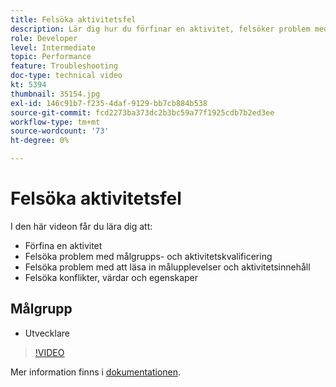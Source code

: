 ```yaml
---
title: Felsöka aktivitetsfel
description: Lär dig hur du förfinar en aktivitet, felsöker problem med målgrupper och aktivitetskvalificering, felsöker Target-upplevelser och problem med inläsning av aktivitetsinnehåll samt felsöker konflikter, värdar och egenskaper.
role: Developer
level: Intermediate
topic: Performance
feature: Troubleshooting
doc-type: technical video
kt: 5394
thumbnail: 35154.jpg
exl-id: 146c91b7-f235-4daf-9129-bb7cb884b538
source-git-commit: fcd2273ba373dc2b3bc59a77f1925cdb7b2ed3ee
workflow-type: tm+mt
source-wordcount: '73'
ht-degree: 0%

---
```


# Felsöka aktivitetsfel

I den här videon får du lära dig att:

* Förfina en aktivitet
* Felsöka problem med målgrupps- och aktivitetskvalificering
* Felsöka problem med att läsa in målupplevelser och aktivitetsinnehåll
* Felsöka konflikter, värdar och egenskaper

## Målgrupp

* Utvecklare

>[!VIDEO](https://video.tv.adobe.com/v/35154/?quality=12)

Mer information finns i [dokumentationen](https://experienceleague.adobe.com/docs/target/using/troubleshoot/troubleshooting-target.html?lang=sv-SE).
